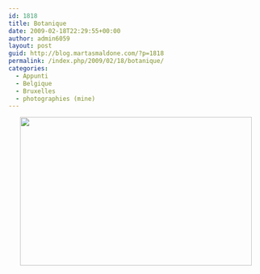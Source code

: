 ```yaml
---
id: 1818
title: Botanique
date: 2009-02-18T22:29:55+00:00
author: admin6059
layout: post
guid: http://blog.martasmaldone.com/?p=1818
permalink: /index.php/2009/02/18/botanique/
categories:
  - Appunti
  - Belgique
  - Bruxelles
  - photographies (mine)
---
```

<p style="text-align: center;">
  <img class="aligncenter  wp-image-2172" title="00022" src="http://blog.martasmaldone.eu/wp-content/uploads/2009/02/00022.jpg" alt="" width="459" height="294" srcset="http://blog.martasmaldone.eu/wp-content/uploads/2009/02/00022.jpg 510w, http://blog.martasmaldone.eu/wp-content/uploads/2009/02/00022-300x192.jpg 300w" sizes="(max-width: 459px) 100vw, 459px" />
</p>